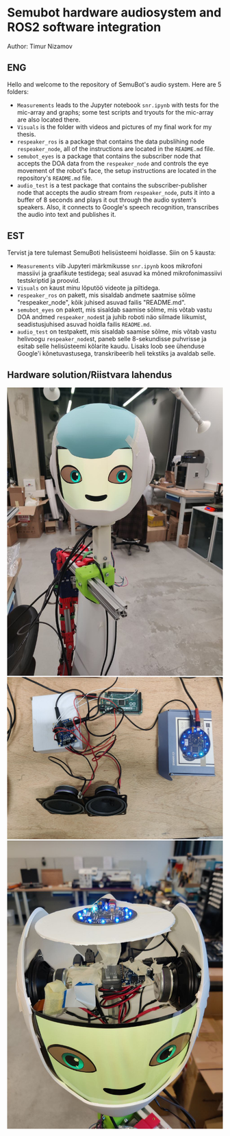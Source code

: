 # Semubot hardware audiosystem and ROS2 software integration <br/>
Author: Timur Nizamov <br/>


## ENG
Hello and welcome to the repository of SemuBot's audio system. Here are 5 folders:  <br/>
* `Measurements` leads to the Jupyter notebook `snr.ipynb` with tests for the mic-array and graphs; some test scripts and tryouts for the mic-array are also located there.
* `Visuals` is the folder with videos and pictures of my final work for my thesis.
* `respeaker_ros` is a package that contains the data pubslihing node `respeaker_node`, all of the instructions are located in the `README.md` file.
* `semubot_eyes` is a package that contains the subscriber node that accepts the DOA data from the `respeaker_node` and controls the eye movement of the robot's face, the setup instructions are located in the repository's `README.md` file.
* `audio_test` is a test package that contains the subscriber-publisher node that accepts the audio stream from `respeaker_node`, puts it into a buffer of 8 seconds and plays it out through the audio system's speakers. Also, it connects to Google's speech recognition, transcribes the audio into text and publishes it.

## EST
Tervist ja tere tulemast SemuBoti helisüsteemi hoidlasse. Siin on 5 kausta:  <br/>
* `Measurements` viib Jupyteri märkmikusse `snr.ipynb` koos mikrofoni massiivi ja graafikute testidega; seal asuvad ka mõned mikrofonimassiivi testskriptid ja proovid.
* `Visuals` on kaust minu lõputöö videote ja piltidega.
* `respeaker_ros` on pakett, mis sisaldab andmete saatmise sõlme "respeaker_node", kõik juhised asuvad failis "README.md".
* `semubot_eyes` on pakett, mis sisaldab saamise sõlme, mis võtab vastu DOA andmed `respeaker_node`st ja juhib roboti näo silmade liikumist, seadistusjuhised asuvad hoidla failis `README.md`.
* `audio_test` on testpakett, mis sisaldab saamise sõlme, mis võtab vastu helivoogu `respeaker_node`st, paneb selle 8-sekundisse puhvrisse ja esitab selle helisüsteemi kõlarite kaudu. Lisaks loob see ühenduse Google'i kõnetuvastusega, transkribeerib heli tekstiks ja avaldab selle.

## Hardware solution/Riistvara lahendus

<img src="Visuals/robotlid.jpg" width="550"/> <img src="Visuals/hardware.jpg" width="550"/>
<img src="Visuals/robot_assembly.jpg" width="550"/>

